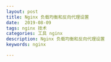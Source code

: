 ```yaml
---
layout: post
title: Nginx 负载均衡和反向代理设置
date:  2019-08-09
tags: nginx 技术
categories: 工具 nginx
description: Nginx 负载均衡和反向代理设置
keywords: nginx

---
```


